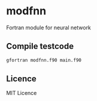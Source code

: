 # modfnn
Fortran module for neural network 

## Compile testcode
```bash
gfortran modfnn.f90 main.f90
```

## Licence
MIT Licence
